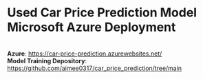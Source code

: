 # Used Car Price Prediction Model Microsoft Azure Deployment
<br>**Azure**: https://car-price-prediction.azurewebsites.net/
<br>**Model Training Depository**: https://github.com/aimee0317/car_price_prediction/tree/main
